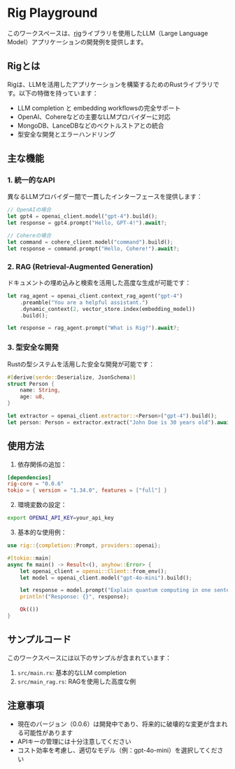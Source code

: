 # Rig Playground

このワークスペースは、[rig](https://github.com/0xPlaygrounds/rig)ライブラリを使用したLLM（Large Language Model）アプリケーションの開発例を提供します。

## Rigとは

Rigは、LLMを活用したアプリケーションを構築するためのRustライブラリです。以下の特徴を持っています：

- LLM completion と embedding workflowsの完全サポート
- OpenAI、Cohereなどの主要なLLMプロバイダーに対応
- MongoDB、LanceDBなどのベクトルストアとの統合
- 型安全な開発とエラーハンドリング

## 主な機能

### 1. 統一的なAPI

異なるLLMプロバイダー間で一貫したインターフェースを提供します：

```rust
// OpenAIの場合
let gpt4 = openai_client.model("gpt-4").build();
let response = gpt4.prompt("Hello, GPT-4!").await?;

// Cohereの場合
let command = cohere_client.model("command").build();
let response = command.prompt("Hello, Cohere!").await?;
```

### 2. RAG (Retrieval-Augmented Generation)

ドキュメントの埋め込みと検索を活用した高度な生成が可能です：

```rust
let rag_agent = openai_client.context_rag_agent("gpt-4")
    .preamble("You are a helpful assistant.")
    .dynamic_context(2, vector_store.index(embedding_model))
    .build();

let response = rag_agent.prompt("What is Rig?").await?;
```

### 3. 型安全な開発

Rustの型システムを活用した安全な開発が可能です：

```rust
#[derive(serde::Deserialize, JsonSchema)]
struct Person {
    name: String,
    age: u8,
}

let extractor = openai_client.extractor::<Person>("gpt-4").build();
let person: Person = extractor.extract("John Doe is 30 years old").await?;
```

## 使用方法

1. 依存関係の追加：

```toml
[dependencies]
rig-core = "0.0.6"
tokio = { version = "1.34.0", features = ["full"] }
```

2. 環境変数の設定：

```bash
export OPENAI_API_KEY=your_api_key
```

3. 基本的な使用例：

```rust
use rig::{completion::Prompt, providers::openai};

#[tokio::main]
async fn main() -> Result<(), anyhow::Error> {
    let openai_client = openai::Client::from_env();
    let model = openai_client.model("gpt-4o-mini").build();

    let response = model.prompt("Explain quantum computing in one sentence.").await?;
    println!("Response: {}", response);

    Ok(())
}
```

## サンプルコード

このワークスペースには以下のサンプルが含まれています：

1. `src/main.rs`: 基本的なLLM completion
2. `src/main_rag.rs`: RAGを使用した高度な例

## 注意事項

- 現在のバージョン（0.0.6）は開発中であり、将来的に破壊的な変更が含まれる可能性があります
- APIキーの管理には十分注意してください
- コスト効率を考慮し、適切なモデル（例：gpt-4o-mini）を選択してください
